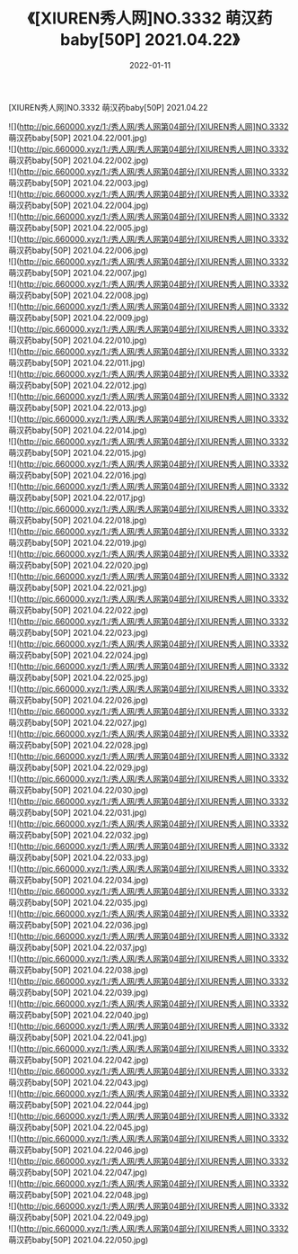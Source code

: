 ﻿---
layout: post
title:  《[XIUREN秀人网]NO.3332 萌汉药baby[50P] 2021.04.22》
date:   2022-01-11
img: http://pic.660000.xyz/1:/秀人网/秀人网第04部分/[XIUREN秀人网]NO.3332 萌汉药baby[50P] 2021.04.22/000.jpg
categories: [美女, 清纯, 唯美]
---

[XIUREN秀人网]NO.3332 萌汉药baby[50P] 2021.04.22

 ![](http://pic.660000.xyz/1:/秀人网/秀人网第04部分/[XIUREN秀人网]NO.3332 萌汉药baby[50P] 2021.04.22/001.jpg) <br>![](http://pic.660000.xyz/1:/秀人网/秀人网第04部分/[XIUREN秀人网]NO.3332 萌汉药baby[50P] 2021.04.22/002.jpg) <br>![](http://pic.660000.xyz/1:/秀人网/秀人网第04部分/[XIUREN秀人网]NO.3332 萌汉药baby[50P] 2021.04.22/003.jpg) <br>![](http://pic.660000.xyz/1:/秀人网/秀人网第04部分/[XIUREN秀人网]NO.3332 萌汉药baby[50P] 2021.04.22/004.jpg) <br>![](http://pic.660000.xyz/1:/秀人网/秀人网第04部分/[XIUREN秀人网]NO.3332 萌汉药baby[50P] 2021.04.22/005.jpg) <br>![](http://pic.660000.xyz/1:/秀人网/秀人网第04部分/[XIUREN秀人网]NO.3332 萌汉药baby[50P] 2021.04.22/006.jpg) <br>![](http://pic.660000.xyz/1:/秀人网/秀人网第04部分/[XIUREN秀人网]NO.3332 萌汉药baby[50P] 2021.04.22/007.jpg) <br>![](http://pic.660000.xyz/1:/秀人网/秀人网第04部分/[XIUREN秀人网]NO.3332 萌汉药baby[50P] 2021.04.22/008.jpg) <br>![](http://pic.660000.xyz/1:/秀人网/秀人网第04部分/[XIUREN秀人网]NO.3332 萌汉药baby[50P] 2021.04.22/009.jpg) <br>![](http://pic.660000.xyz/1:/秀人网/秀人网第04部分/[XIUREN秀人网]NO.3332 萌汉药baby[50P] 2021.04.22/010.jpg) <br>![](http://pic.660000.xyz/1:/秀人网/秀人网第04部分/[XIUREN秀人网]NO.3332 萌汉药baby[50P] 2021.04.22/011.jpg) <br>![](http://pic.660000.xyz/1:/秀人网/秀人网第04部分/[XIUREN秀人网]NO.3332 萌汉药baby[50P] 2021.04.22/012.jpg) <br>![](http://pic.660000.xyz/1:/秀人网/秀人网第04部分/[XIUREN秀人网]NO.3332 萌汉药baby[50P] 2021.04.22/013.jpg) <br>![](http://pic.660000.xyz/1:/秀人网/秀人网第04部分/[XIUREN秀人网]NO.3332 萌汉药baby[50P] 2021.04.22/014.jpg) <br>![](http://pic.660000.xyz/1:/秀人网/秀人网第04部分/[XIUREN秀人网]NO.3332 萌汉药baby[50P] 2021.04.22/015.jpg) <br>![](http://pic.660000.xyz/1:/秀人网/秀人网第04部分/[XIUREN秀人网]NO.3332 萌汉药baby[50P] 2021.04.22/016.jpg) <br>![](http://pic.660000.xyz/1:/秀人网/秀人网第04部分/[XIUREN秀人网]NO.3332 萌汉药baby[50P] 2021.04.22/017.jpg) <br>![](http://pic.660000.xyz/1:/秀人网/秀人网第04部分/[XIUREN秀人网]NO.3332 萌汉药baby[50P] 2021.04.22/018.jpg) <br>![](http://pic.660000.xyz/1:/秀人网/秀人网第04部分/[XIUREN秀人网]NO.3332 萌汉药baby[50P] 2021.04.22/019.jpg) <br>![](http://pic.660000.xyz/1:/秀人网/秀人网第04部分/[XIUREN秀人网]NO.3332 萌汉药baby[50P] 2021.04.22/020.jpg) <br>![](http://pic.660000.xyz/1:/秀人网/秀人网第04部分/[XIUREN秀人网]NO.3332 萌汉药baby[50P] 2021.04.22/021.jpg) <br>![](http://pic.660000.xyz/1:/秀人网/秀人网第04部分/[XIUREN秀人网]NO.3332 萌汉药baby[50P] 2021.04.22/022.jpg) <br>![](http://pic.660000.xyz/1:/秀人网/秀人网第04部分/[XIUREN秀人网]NO.3332 萌汉药baby[50P] 2021.04.22/023.jpg) <br>![](http://pic.660000.xyz/1:/秀人网/秀人网第04部分/[XIUREN秀人网]NO.3332 萌汉药baby[50P] 2021.04.22/024.jpg) <br>![](http://pic.660000.xyz/1:/秀人网/秀人网第04部分/[XIUREN秀人网]NO.3332 萌汉药baby[50P] 2021.04.22/025.jpg) <br>![](http://pic.660000.xyz/1:/秀人网/秀人网第04部分/[XIUREN秀人网]NO.3332 萌汉药baby[50P] 2021.04.22/026.jpg) <br>![](http://pic.660000.xyz/1:/秀人网/秀人网第04部分/[XIUREN秀人网]NO.3332 萌汉药baby[50P] 2021.04.22/027.jpg) <br>![](http://pic.660000.xyz/1:/秀人网/秀人网第04部分/[XIUREN秀人网]NO.3332 萌汉药baby[50P] 2021.04.22/028.jpg) <br>![](http://pic.660000.xyz/1:/秀人网/秀人网第04部分/[XIUREN秀人网]NO.3332 萌汉药baby[50P] 2021.04.22/029.jpg) <br>![](http://pic.660000.xyz/1:/秀人网/秀人网第04部分/[XIUREN秀人网]NO.3332 萌汉药baby[50P] 2021.04.22/030.jpg) <br>![](http://pic.660000.xyz/1:/秀人网/秀人网第04部分/[XIUREN秀人网]NO.3332 萌汉药baby[50P] 2021.04.22/031.jpg) <br>![](http://pic.660000.xyz/1:/秀人网/秀人网第04部分/[XIUREN秀人网]NO.3332 萌汉药baby[50P] 2021.04.22/032.jpg) <br>![](http://pic.660000.xyz/1:/秀人网/秀人网第04部分/[XIUREN秀人网]NO.3332 萌汉药baby[50P] 2021.04.22/033.jpg) <br>![](http://pic.660000.xyz/1:/秀人网/秀人网第04部分/[XIUREN秀人网]NO.3332 萌汉药baby[50P] 2021.04.22/034.jpg) <br>![](http://pic.660000.xyz/1:/秀人网/秀人网第04部分/[XIUREN秀人网]NO.3332 萌汉药baby[50P] 2021.04.22/035.jpg) <br>![](http://pic.660000.xyz/1:/秀人网/秀人网第04部分/[XIUREN秀人网]NO.3332 萌汉药baby[50P] 2021.04.22/036.jpg) <br>![](http://pic.660000.xyz/1:/秀人网/秀人网第04部分/[XIUREN秀人网]NO.3332 萌汉药baby[50P] 2021.04.22/037.jpg) <br>![](http://pic.660000.xyz/1:/秀人网/秀人网第04部分/[XIUREN秀人网]NO.3332 萌汉药baby[50P] 2021.04.22/038.jpg) <br>![](http://pic.660000.xyz/1:/秀人网/秀人网第04部分/[XIUREN秀人网]NO.3332 萌汉药baby[50P] 2021.04.22/039.jpg) <br>![](http://pic.660000.xyz/1:/秀人网/秀人网第04部分/[XIUREN秀人网]NO.3332 萌汉药baby[50P] 2021.04.22/040.jpg) <br>![](http://pic.660000.xyz/1:/秀人网/秀人网第04部分/[XIUREN秀人网]NO.3332 萌汉药baby[50P] 2021.04.22/041.jpg) <br>![](http://pic.660000.xyz/1:/秀人网/秀人网第04部分/[XIUREN秀人网]NO.3332 萌汉药baby[50P] 2021.04.22/042.jpg) <br>![](http://pic.660000.xyz/1:/秀人网/秀人网第04部分/[XIUREN秀人网]NO.3332 萌汉药baby[50P] 2021.04.22/043.jpg) <br>![](http://pic.660000.xyz/1:/秀人网/秀人网第04部分/[XIUREN秀人网]NO.3332 萌汉药baby[50P] 2021.04.22/044.jpg) <br>![](http://pic.660000.xyz/1:/秀人网/秀人网第04部分/[XIUREN秀人网]NO.3332 萌汉药baby[50P] 2021.04.22/045.jpg) <br>![](http://pic.660000.xyz/1:/秀人网/秀人网第04部分/[XIUREN秀人网]NO.3332 萌汉药baby[50P] 2021.04.22/046.jpg) <br>![](http://pic.660000.xyz/1:/秀人网/秀人网第04部分/[XIUREN秀人网]NO.3332 萌汉药baby[50P] 2021.04.22/047.jpg) <br>![](http://pic.660000.xyz/1:/秀人网/秀人网第04部分/[XIUREN秀人网]NO.3332 萌汉药baby[50P] 2021.04.22/048.jpg) <br>![](http://pic.660000.xyz/1:/秀人网/秀人网第04部分/[XIUREN秀人网]NO.3332 萌汉药baby[50P] 2021.04.22/049.jpg) <br>![](http://pic.660000.xyz/1:/秀人网/秀人网第04部分/[XIUREN秀人网]NO.3332 萌汉药baby[50P] 2021.04.22/050.jpg) <br>